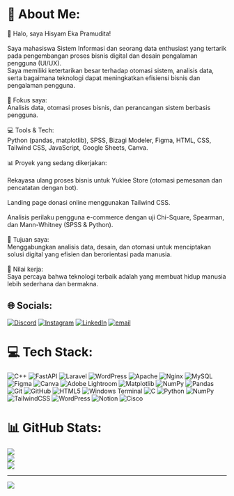 # 💫 About Me:
👋 Halo, saya Hisyam Eka Pramudita!<br><br>Saya mahasiswa Sistem Informasi dan seorang data enthusiast yang tertarik pada pengembangan proses bisnis digital dan desain pengalaman pengguna (UI/UX).<br>Saya memiliki ketertarikan besar terhadap otomasi sistem, analisis data, serta bagaimana teknologi dapat meningkatkan efisiensi bisnis dan pengalaman pengguna.<br><br>🔧 Fokus saya:<br>Analisis data, otomasi proses bisnis, dan perancangan sistem berbasis pengguna.<br><br>💻 Tools & Tech:<br>Python (pandas, matplotlib), SPSS, Bizagi Modeler, Figma, HTML, CSS, Tailwind CSS, JavaScript, Google Sheets, Canva.<br><br>📊 Proyek yang sedang dikerjakan:<br><br>Rekayasa ulang proses bisnis untuk Yukiee Store (otomasi pemesanan dan pencatatan dengan bot).<br><br>Landing page donasi online menggunakan Tailwind CSS.<br><br>Analisis perilaku pengguna e-commerce dengan uji Chi-Square, Spearman, dan Mann-Whitney (SPSS & Python).<br><br>🚀 Tujuan saya:<br>Menggabungkan analisis data, desain, dan otomasi untuk menciptakan solusi digital yang efisien dan berorientasi pada manusia.<br><br>🧠 Nilai kerja:<br>Saya percaya bahwa teknologi terbaik adalah yang membuat hidup manusia lebih sederhana dan bermakna.


## 🌐 Socials:
[![Discord](https://img.shields.io/badge/Discord-%237289DA.svg?logo=discord&logoColor=white)](https://discord.gg/shinei.sg86) [![Instagram](https://img.shields.io/badge/Instagram-%23E4405F.svg?logo=Instagram&logoColor=white)](https://instagram.com/https://www.instagram.com/isaac.tangiss/) [![LinkedIn](https://img.shields.io/badge/LinkedIn-%230077B5.svg?logo=linkedin&logoColor=white)](https://linkedin.com/in/https://www.linkedin.com/in/hisyam-eka-pramudita-0a1667248/) [![email](https://img.shields.io/badge/Email-D14836?logo=gmail&logoColor=white)](mailto:syamjoj@gmail.com) 

# 💻 Tech Stack:
![C++](https://img.shields.io/badge/c++-%2300599C.svg?style=for-the-badge&logo=c%2B%2B&logoColor=white) ![FastAPI](https://img.shields.io/badge/FastAPI-005571?style=for-the-badge&logo=fastapi) ![Laravel](https://img.shields.io/badge/laravel-%23FF2D20.svg?style=for-the-badge&logo=laravel&logoColor=white) ![WordPress](https://img.shields.io/badge/WordPress-%23117AC9.svg?style=for-the-badge&logo=WordPress&logoColor=white) ![Apache](https://img.shields.io/badge/apache-%23D42029.svg?style=for-the-badge&logo=apache&logoColor=white) ![Nginx](https://img.shields.io/badge/nginx-%23009639.svg?style=for-the-badge&logo=nginx&logoColor=white) ![MySQL](https://img.shields.io/badge/mysql-4479A1.svg?style=for-the-badge&logo=mysql&logoColor=white) ![Figma](https://img.shields.io/badge/figma-%23F24E1E.svg?style=for-the-badge&logo=figma&logoColor=white) ![Canva](https://img.shields.io/badge/Canva-%2300C4CC.svg?style=for-the-badge&logo=Canva&logoColor=white) ![Adobe Lightroom](https://img.shields.io/badge/Adobe%20Lightroom-31A8FF.svg?style=for-the-badge&logo=Adobe%20Lightroom&logoColor=white) ![Matplotlib](https://img.shields.io/badge/Matplotlib-%23ffffff.svg?style=for-the-badge&logo=Matplotlib&logoColor=black) ![NumPy](https://img.shields.io/badge/numpy-%23013243.svg?style=for-the-badge&logo=numpy&logoColor=white) ![Pandas](https://img.shields.io/badge/pandas-%23150458.svg?style=for-the-badge&logo=pandas&logoColor=white) ![Git](https://img.shields.io/badge/git-%23F05033.svg?style=for-the-badge&logo=git&logoColor=white) ![GitHub](https://img.shields.io/badge/github-%23121011.svg?style=for-the-badge&logo=github&logoColor=white) ![HTML5](https://img.shields.io/badge/html5-%23E34F26.svg?style=for-the-badge&logo=html5&logoColor=white) ![Windows Terminal](https://img.shields.io/badge/Windows%20Terminal-%234D4D4D.svg?style=for-the-badge&logo=windows-terminal&logoColor=white) ![C](https://img.shields.io/badge/c-%2300599C.svg?style=for-the-badge&logo=c&logoColor=white) ![Python](https://img.shields.io/badge/python-3670A0?style=for-the-badge&logo=python&logoColor=ffdd54) ![NumPy](https://img.shields.io/badge/numpy-%23013243.svg?style=for-the-badge&logo=numpy&logoColor=white) ![TailwindCSS](https://img.shields.io/badge/tailwindcss-%2338B2AC.svg?style=for-the-badge&logo=tailwind-css&logoColor=white) ![WordPress](https://img.shields.io/badge/WordPress-%23117AC9.svg?style=for-the-badge&logo=WordPress&logoColor=white) ![Notion](https://img.shields.io/badge/Notion-%23000000.svg?style=for-the-badge&logo=notion&logoColor=white) ![Cisco](https://img.shields.io/badge/cisco-%23049fd9.svg?style=for-the-badge&logo=cisco&logoColor=black)
# 📊 GitHub Stats:
![](https://github-readme-stats.vercel.app/api?username=shineistu86&theme=one_dark_pro&hide_border=false&include_all_commits=true&count_private=true)<br/>
![](https://nirzak-streak-stats.vercel.app/?user=shineistu86&theme=one_dark_pro&hide_border=false)<br/>
![](https://github-readme-stats.vercel.app/api/top-langs/?username=shineistu86&theme=one_dark_pro&hide_border=false&include_all_commits=true&count_private=true&layout=compact)

---
[![](https://visitcount.itsvg.in/api?id=shineistu86&icon=0&color=0)](https://visitcount.itsvg.in)

<!-- Proudly created with GPRM ( https://gprm.itsvg.in ) -->
